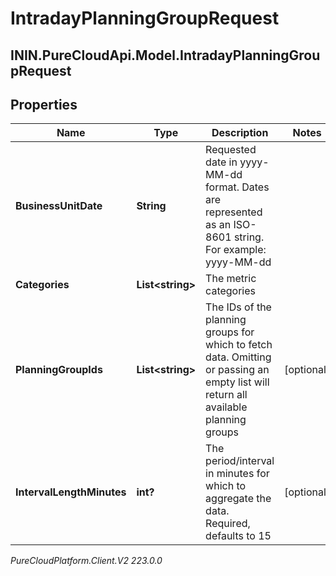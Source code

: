 # IntradayPlanningGroupRequest

## ININ.PureCloudApi.Model.IntradayPlanningGroupRequest

## Properties

|Name | Type | Description | Notes|
|------------ | ------------- | ------------- | -------------|
| **BusinessUnitDate** | **String** | Requested date in yyyy-MM-dd format. Dates are represented as an ISO-8601 string. For example: yyyy-MM-dd | |
| **Categories** | **List&lt;string&gt;** | The metric categories | |
| **PlanningGroupIds** | **List&lt;string&gt;** | The IDs of the planning groups for which to fetch data.  Omitting or passing an empty list will return all available planning groups | [optional] |
| **IntervalLengthMinutes** | **int?** | The period/interval in minutes for which to aggregate the data. Required, defaults to 15 | [optional] |



_PureCloudPlatform.Client.V2 223.0.0_
